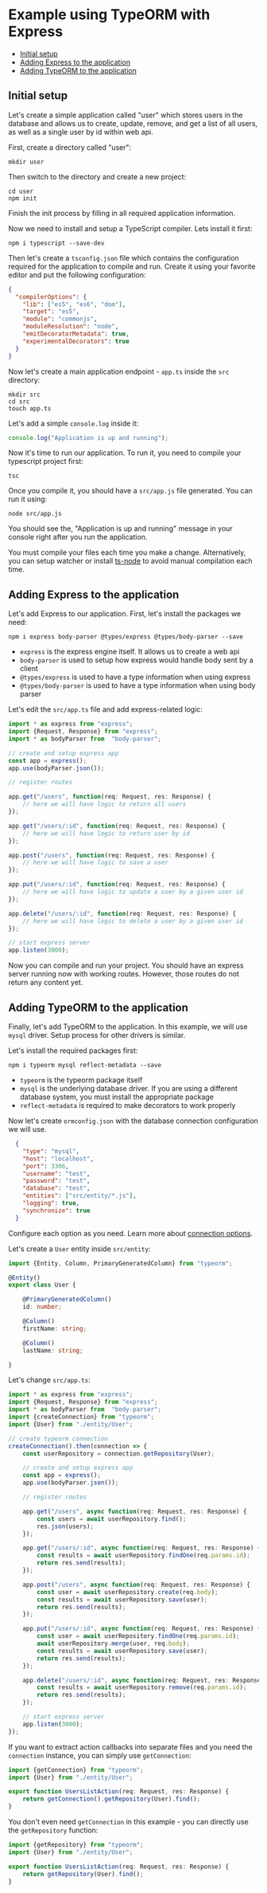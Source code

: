 # Example using TypeORM with Express

* [Initial setup](#initial-setup)
* [Adding Express to the application](#adding-express-to-the-application)
* [Adding TypeORM to the application](#adding-typeorm-to-the-application)

## Initial setup

Let's create a simple application called "user" which stores users in the database
and allows us to create, update, remove, and get a list of all users, as well as a single user by id
within web api.

First, create a directory called "user":

```
mkdir user
```

Then switch to the directory and create a new project:

```
cd user
npm init
```

Finish the init process by filling in all required application information.

Now we need to install and setup a TypeScript compiler. Lets install it first:

```
npm i typescript --save-dev
```

Then let's create a `tsconfig.json` file which contains the configuration required for the application to
compile and run. Create it using your favorite editor and put the following configuration:

```json
{
  "compilerOptions": {
    "lib": ["es5", "es6", "dom"],
    "target": "es5",
    "module": "commonjs",
    "moduleResolution": "node",
    "emitDecoratorMetadata": true,
    "experimentalDecorators": true
  }
}
```

Now let's create a main application endpoint - `app.ts` inside the `src` directory:

```
mkdir src
cd src
touch app.ts
```

Let's add a simple `console.log` inside it:

```typescript
console.log("Application is up and running");
```

Now it's time to run our application.
To run it, you need to compile your typescript project first:

```
tsc
```

Once you compile it, you should have a `src/app.js` file generated.
You can run it using:

```
node src/app.js
```

You should see the, "Application is up and running" message in your console right after you run the application.

You must compile your files each time you make a change.
Alternatively, you can setup watcher or install [ts-node](http://github.com/ts-node/ts-node) to avoid manual compilation each time.

## Adding Express to the application

Let's add Express to our application. First, let's install the packages we need:

```
npm i express body-parser @types/express @types/body-parser --save
```

* `express` is the express engine itself. It allows us to create a web api
* `body-parser` is used to setup how express would handle body sent by a client
* `@types/express` is used to have a type information when using express
* `@types/body-parser` is used to have a type information when using body parser

Let's edit the `src/app.ts` file and add express-related logic:

```typescript
import * as express from "express";
import {Request, Response} from "express";
import * as bodyParser from  "body-parser";

// create and setup express app
const app = express();
app.use(bodyParser.json());

// register routes

app.get("/users", function(req: Request, res: Response) {
    // here we will have logic to return all users
});

app.get("/users/:id", function(req: Request, res: Response) {
    // here we will have logic to return user by id
});

app.post("/users", function(req: Request, res: Response) {
    // here we will have logic to save a user
});

app.put("/users/:id", function(req: Request, res: Response) {
    // here we will have logic to update a user by a given user id
});

app.delete("/users/:id", function(req: Request, res: Response) {
    // here we will have logic to delete a user by a given user id
});

// start express server
app.listen(3000);
```

Now you can compile and run your project.
You should have an express server running now with working routes.
However, those routes do not return any content yet.

## Adding TypeORM to the application

Finally, let's add TypeORM to the application.
In this example, we will use `mysql` driver.
Setup process for other drivers is similar.

Let's install the required packages first:

```
npm i typeorm mysql reflect-metadata --save
```

* `typeorm` is the typeorm package itself
* `mysql` is the underlying database driver.
If you are using a different database system, you must install the appropriate package
* `reflect-metadata` is required to make decorators to work properly

Now let's create `ormconfig.json` with the database connection configuration we will use.

```json
  {
    "type": "mysql",
    "host": "localhost",
    "port": 3306,
    "username": "test",
    "password": "test",
    "database": "test",
    "entities": ["src/entity/*.js"],
    "logging": true,
    "synchronize": true
  }
```

Configure each option as you need.
Learn more about [connection options](./connection-options.md).

Let's create a `User` entity inside `src/entity`:

```typescript
import {Entity, Column, PrimaryGeneratedColumn} from "typeorm";

@Entity()
export class User {

    @PrimaryGeneratedColumn()
    id: number;

    @Column()
    firstName: string;

    @Column()
    lastName: string;

}
```

Let's change `src/app.ts`:

```typescript
import * as express from "express";
import {Request, Response} from "express";
import * as bodyParser from  "body-parser";
import {createConnection} from "typeorm";
import {User} from "./entity/User";

// create typeorm connection
createConnection().then(connection => {
    const userRepository = connection.getRepository(User);

    // create and setup express app
    const app = express();
    app.use(bodyParser.json());

    // register routes

    app.get("/users", async function(req: Request, res: Response) {
        const users = await userRepository.find();
        res.json(users);
    });

    app.get("/users/:id", async function(req: Request, res: Response) {
        const results = await userRepository.findOne(req.params.id);
        return res.send(results);
    });

    app.post("/users", async function(req: Request, res: Response) {
        const user = await userRepository.create(req.body);
        const results = await userRepository.save(user);
        return res.send(results);
    });

    app.put("/users/:id", async function(req: Request, res: Response) {
        const user = await userRepository.findOne(req.params.id);
        await userRepository.merge(user, req.body);
        const results = await userRepository.save(user);
        return res.send(results);
    });

    app.delete("/users/:id", async function(req: Request, res: Response) {
        const results = await userRepository.remove(req.params.id);
        return res.send(results);
    });

    // start express server
    app.listen(3000);
});
```

If you want to extract action callbacks into separate files and you need the `connection` instance,
you can simply use `getConnection`:

```typescript
import {getConnection} from "typeorm";
import {User} from "./entity/User";

export function UsersListAction(req: Request, res: Response) {
    return getConnection().getRepository(User).find();
}
```

You don't even need `getConnection` in this example - you can directly use the `getRepository` function:

```typescript
import {getRepository} from "typeorm";
import {User} from "./entity/User";

export function UsersListAction(req: Request, res: Response) {
    return getRepository(User).find();
}
```
